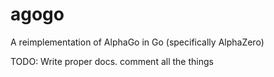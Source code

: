 # agogo
A reimplementation of AlphaGo in Go (specifically AlphaZero)

TODO: Write proper docs. comment all the things